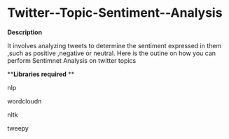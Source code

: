# Twitter--Topic-Sentiment--Analysis
**Description**

It involves analyzing tweets to determine the sentiment expressed in them ,such as positive ,negative or neutral.
Here is the outine on how you can perform Sentimnet Analysis on twitter topics 

****Libraries required** **

nlp

wordcloudn

nltk

tweepy

